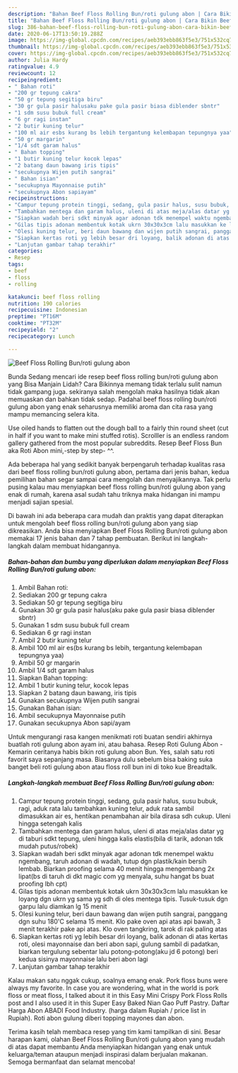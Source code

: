 ```yaml
---
description: "Bahan Beef Floss Rolling Bun/roti gulung abon | Cara Bikin Beef Floss Rolling Bun/roti gulung abon Yang Menggugah Selera"
title: "Bahan Beef Floss Rolling Bun/roti gulung abon | Cara Bikin Beef Floss Rolling Bun/roti gulung abon Yang Menggugah Selera"
slug: 386-bahan-beef-floss-rolling-bun-roti-gulung-abon-cara-bikin-beef-floss-rolling-bun-roti-gulung-abon-yang-menggugah-selera
date: 2020-06-17T13:50:19.288Z
image: https://img-global.cpcdn.com/recipes/aeb393ebb863f5e3/751x532cq70/beef-floss-rolling-bunroti-gulung-abon-foto-resep-utama.jpg
thumbnail: https://img-global.cpcdn.com/recipes/aeb393ebb863f5e3/751x532cq70/beef-floss-rolling-bunroti-gulung-abon-foto-resep-utama.jpg
cover: https://img-global.cpcdn.com/recipes/aeb393ebb863f5e3/751x532cq70/beef-floss-rolling-bunroti-gulung-abon-foto-resep-utama.jpg
author: Julia Hardy
ratingvalue: 4.9
reviewcount: 12
recipeingredient:
- " Bahan roti"
- "200 gr tepung cakra"
- "50 gr tepung segitiga biru"
- "30 gr gula pasir halusaku pake gula pasir biasa diblender sbntr"
- "1 sdm susu bubuk full cream"
- "6 gr ragi instan"
- "2 butir kuning telur"
- "100 ml air esbs kurang bs lebih tergantung kelembapan tepungnya yaa"
- "50 gr margarin"
- "1/4 sdt garam halus"
- " Bahan topping"
- "1 butir kuning telur kocok lepas"
- "2 batang daun bawang iris tipis"
- "secukupnya Wijen putih sangrai"
- " Bahan isian"
- "secukupnya Mayonnaise putih"
- "secukupnya Abon sapiayam"
recipeinstructions:
- "Campur tepung protein tinggi, sedang, gula pasir halus, susu bubuk, ragi, aduk rata lalu tambahkan kuning telur, aduk rata sambil dimasukkan air es, hentikan penambahan air bila dirasa sdh cukup. Uleni hingga setengah kalis"
- "Tambahkan mentega dan garam halus, uleni di atas meja/alas datar yg di taburi sdkt tepung, uleni hingga kalis elastis(bila di tarik, adonan tdk mudah putus/robek)"
- "Siapkan wadah beri sdkt minyak agar adonan tdk menempel waktu ngembang, taruh adonan di wadah, tutup dgn plastik/kain bersih lembab. Biarkan proofing selama 40 menit hingga mengembang 2x lipat(bs di taruh di dkt magic com yg menyala, suhu hangat bs buat proofing lbh cpt)"
- "Gilas tipis adonan membentuk kotak ukrn 30x30x3cm lalu masukkan ke loyang dgn ukrn yg sama yg sdh di oles mentega tipis. Tusuk-tusuk dgn garpu lalu diamkan lg 15 menit"
- "Olesi kuning telur, beri daun bawang dan wijen putih sangrai, panggang dgn suhu 180&#39;C selama 15 menit. Klo pake oven api atas api bawah, 3 menit terakhir pake api atas. Klo oven tangkring, tarok di rak paling atas"
- "Siapkan kertas roti yg lebih besar dri loyang, balik adonan di atas kertas roti, olesi mayonnaise dan beri abon sapi, gulung sambil di padatkan, biarkan tergulung sebentar lalu potong-potong(aku jd 6 potong) beri kedua sisinya mayonnaise lalu beri abon lagi"
- "Lanjutan gambar tahap terakhir"
categories:
- Resep
tags:
- beef
- floss
- rolling

katakunci: beef floss rolling 
nutrition: 190 calories
recipecuisine: Indonesian
preptime: "PT16M"
cooktime: "PT32M"
recipeyield: "2"
recipecategory: Lunch

---
```



![Beef Floss Rolling Bun/roti gulung abon](https://img-global.cpcdn.com/recipes/aeb393ebb863f5e3/751x532cq70/beef-floss-rolling-bunroti-gulung-abon-foto-resep-utama.jpg)

Bunda Sedang mencari ide resep beef floss rolling bun/roti gulung abon yang Bisa Manjain Lidah? Cara Bikinnya memang tidak terlalu sulit namun tidak gampang juga. sekiranya salah mengolah maka hasilnya tidak akan memuaskan dan bahkan tidak sedap. Padahal beef floss rolling bun/roti gulung abon yang enak seharusnya memiliki aroma dan cita rasa yang mampu memancing selera kita.

Use oiled hands to flatten out the dough ball to a fairly thin round sheet (cut in half if you want to make mini stuffed rotis). Scrolller is an endless random gallery gathered from the most popular subreddits. Resep Beef Floss Bun aka Roti Abon mini,-step by step- ^^.

Ada beberapa hal yang sedikit banyak berpengaruh terhadap kualitas rasa dari beef floss rolling bun/roti gulung abon, pertama dari jenis bahan, kedua pemilihan bahan segar sampai cara mengolah dan menyajikannya. Tak perlu pusing kalau mau menyiapkan beef floss rolling bun/roti gulung abon yang enak di rumah, karena asal sudah tahu triknya maka hidangan ini mampu menjadi sajian spesial.


Di bawah ini ada beberapa cara mudah dan praktis yang dapat diterapkan untuk mengolah beef floss rolling bun/roti gulung abon yang siap dikreasikan. Anda bisa menyiapkan Beef Floss Rolling Bun/roti gulung abon memakai 17 jenis bahan dan 7 tahap pembuatan. Berikut ini langkah-langkah dalam membuat hidangannya.

<!--inarticleads1-->

##### Bahan-bahan dan bumbu yang diperlukan dalam menyiapkan Beef Floss Rolling Bun/roti gulung abon:

1. Ambil  Bahan roti:
1. Sediakan 200 gr tepung cakra
1. Sediakan 50 gr tepung segitiga biru
1. Gunakan 30 gr gula pasir halus(aku pake gula pasir biasa diblender sbntr)
1. Gunakan 1 sdm susu bubuk full cream
1. Sediakan 6 gr ragi instan
1. Ambil 2 butir kuning telur
1. Ambil 100 ml air es(bs kurang bs lebih, tergantung kelembapan tepungnya yaa)
1. Ambil 50 gr margarin
1. Ambil 1/4 sdt garam halus
1. Siapkan  Bahan topping:
1. Ambil 1 butir kuning telur, kocok lepas
1. Siapkan 2 batang daun bawang, iris tipis
1. Gunakan secukupnya Wijen putih sangrai
1. Gunakan  Bahan isian:
1. Ambil secukupnya Mayonnaise putih
1. Gunakan secukupnya Abon sapi/ayam


Untuk mengurangi rasa kangen menikmati roti buatan sendiri akhirnya buatlah roti gulung abon ayam ini, atau bahasa. Resep Roti Gulung Abon - Kemarin ceritanya habis bikin roti gulung abon Bun. Yes, salah satu roti favorit saya sepanjang masa. Biasanya dulu sebelum bisa baking suka banget beli roti gulung abon atau floss roll bun ini di toko kue Breadtalk. 

<!--inarticleads2-->

##### Langkah-langkah membuat Beef Floss Rolling Bun/roti gulung abon:

1. Campur tepung protein tinggi, sedang, gula pasir halus, susu bubuk, ragi, aduk rata lalu tambahkan kuning telur, aduk rata sambil dimasukkan air es, hentikan penambahan air bila dirasa sdh cukup. Uleni hingga setengah kalis
1. Tambahkan mentega dan garam halus, uleni di atas meja/alas datar yg di taburi sdkt tepung, uleni hingga kalis elastis(bila di tarik, adonan tdk mudah putus/robek)
1. Siapkan wadah beri sdkt minyak agar adonan tdk menempel waktu ngembang, taruh adonan di wadah, tutup dgn plastik/kain bersih lembab. Biarkan proofing selama 40 menit hingga mengembang 2x lipat(bs di taruh di dkt magic com yg menyala, suhu hangat bs buat proofing lbh cpt)
1. Gilas tipis adonan membentuk kotak ukrn 30x30x3cm lalu masukkan ke loyang dgn ukrn yg sama yg sdh di oles mentega tipis. Tusuk-tusuk dgn garpu lalu diamkan lg 15 menit
1. Olesi kuning telur, beri daun bawang dan wijen putih sangrai, panggang dgn suhu 180&#39;C selama 15 menit. Klo pake oven api atas api bawah, 3 menit terakhir pake api atas. Klo oven tangkring, tarok di rak paling atas
1. Siapkan kertas roti yg lebih besar dri loyang, balik adonan di atas kertas roti, olesi mayonnaise dan beri abon sapi, gulung sambil di padatkan, biarkan tergulung sebentar lalu potong-potong(aku jd 6 potong) beri kedua sisinya mayonnaise lalu beri abon lagi
1. Lanjutan gambar tahap terakhir


Kalau makan satu nggak cukup, soalnya emang enak. Pork floss buns were always my favorite. In case you are wondering, what in the world is pork floss or meat floss, I talked about it in this Easy Mini Crispy Pork Floss Rolls post and I also used it in this Super Easy Baked Nian Gao Puff Pastry. Daftar Harga Abon ABADI Food Industry. (harga dalam Rupiah / price list in Rupiah). Roti abon gulung diberi topping mayones dan abon. 

Terima kasih telah membaca resep yang tim kami tampilkan di sini. Besar harapan kami, olahan Beef Floss Rolling Bun/roti gulung abon yang mudah di atas dapat membantu Anda menyiapkan hidangan yang enak untuk keluarga/teman ataupun menjadi inspirasi dalam berjualan makanan. Semoga bermanfaat dan selamat mencoba!
